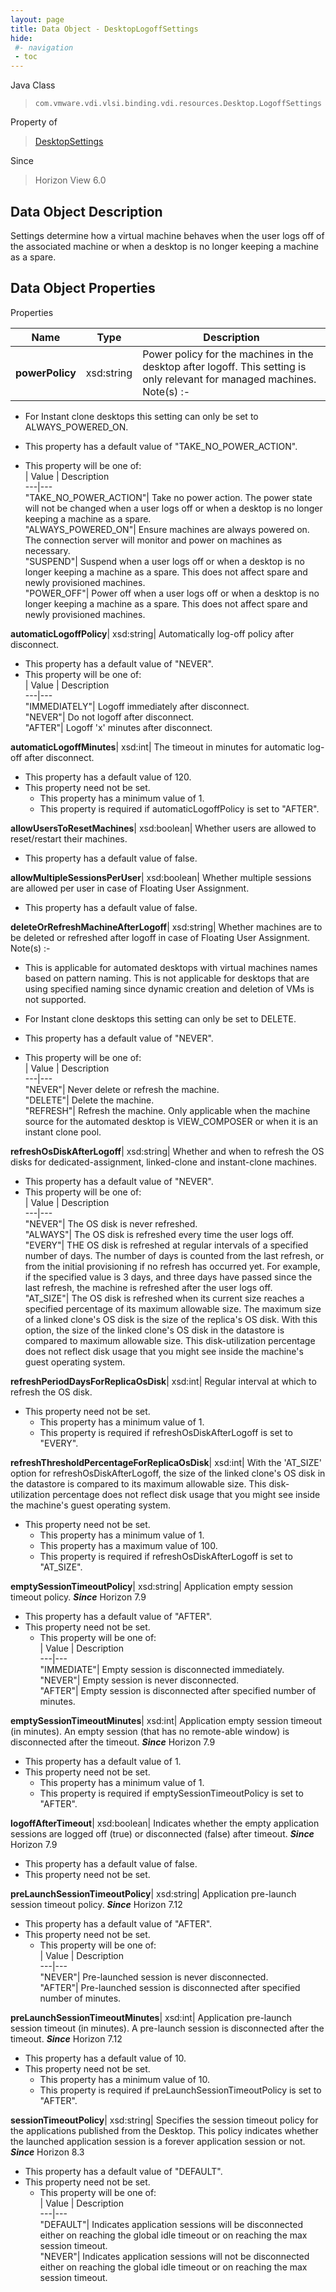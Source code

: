 ```yaml
---
layout: page
title: Data Object - DesktopLogoffSettings
hide:
 #- navigation
 - toc
---
```






Java Class  
> `com.vmware.vdi.vlsi.binding.vdi.resources.Desktop.LogoffSettings`

Property of  
> [DesktopSettings](vdi.resources.Desktop.DesktopSettings.md#field_detail)

Since  
> Horizon View 6.0


## Data Object Description 

Settings determine how a virtual machine behaves when the user logs off of the associated machine or when a desktop is no longer keeping a machine as a spare. 

## Data Object Properties

Properties

Name |  Type |  Description   
---|---|---  
**powerPolicy**|  xsd:string|  Power policy for the machines in the desktop after logoff. This setting is only relevant for managed machines. Note(s) :-  


  * For Instant clone desktops this setting can only be set to ALWAYS_POWERED_ON.

  


  * This property has a default value of "TAKE_NO_POWER_ACTION".
  * This property will be one of:  
|  Value |  Description   
---|---  
"TAKE_NO_POWER_ACTION"| Take no power action. The power state will not be changed when a user logs off or when a desktop is no longer keeping a machine as a spare.  
"ALWAYS_POWERED_ON"| Ensure machines are always powered on. The connection server will monitor and power on machines as necessary.  
"SUSPEND"| Suspend when a user logs off or when a desktop is no longer keeping a machine as a spare. This does not affect spare and newly provisioned machines.  
"POWER_OFF"| Power off when a user logs off or when a desktop is no longer keeping a machine as a spare. This does not affect spare and newly provisioned machines.  

  
**automaticLogoffPolicy**|  xsd:string|  Automatically log-off policy after disconnect.   


  * This property has a default value of "NEVER".
  * This property will be one of:  
|  Value |  Description   
---|---  
"IMMEDIATELY"| Logoff immediately after disconnect.  
"NEVER"| Do not logoff after disconnect.  
"AFTER"| Logoff 'x' minutes after disconnect.  

  
**automaticLogoffMinutes**|  xsd:int|  The timeout in minutes for automatic log-off after disconnect.   


  * This property has a default value of 120.
* This property need not be set.
  * This property has a minimum value of 1. 
  * This property is required if automaticLogoffPolicy is set to "AFTER".

  
**allowUsersToResetMachines**|  xsd:boolean|  Whether users are allowed to reset/restart their machines.   


  * This property has a default value of false.

  
**allowMultipleSessionsPerUser**|  xsd:boolean|  Whether multiple sessions are allowed per user in case of Floating User Assignment.   


  * This property has a default value of false.

  
**deleteOrRefreshMachineAfterLogoff**|  xsd:string|  Whether machines are to be deleted or refreshed after logoff in case of Floating User Assignment. Note(s) :-  


  * This is applicable for automated desktops with virtual machines names based on pattern naming. This is not applicable for desktops that are using specified naming since dynamic creation and deletion of VMs is not supported.
  * For Instant clone desktops this setting can only be set to DELETE.

  


  * This property has a default value of "NEVER".
  * This property will be one of:  
|  Value |  Description   
---|---  
"NEVER"| Never delete or refresh the machine.  
"DELETE"| Delete the machine.  
"REFRESH"| Refresh the machine. Only applicable when the machine source for the automated desktop is VIEW_COMPOSER or when it is an instant clone pool.  

  
**refreshOsDiskAfterLogoff**|  xsd:string|  Whether and when to refresh the OS disks for dedicated-assignment, linked-clone and instant-clone machines.   


  * This property has a default value of "NEVER".
  * This property will be one of:  
|  Value |  Description   
---|---  
"NEVER"| The OS disk is never refreshed.  
"ALWAYS"| The OS disk is refreshed every time the user logs off.  
"EVERY"| THE OS disk is refreshed at regular intervals of a specified number of days. The number of days is counted from the last refresh, or from the initial provisioning if no refresh has occurred yet. For example, if the specified value is 3 days, and three days have passed since the last refresh, the machine is refreshed after the user logs off.  
"AT_SIZE"| The OS disk is refreshed when its current size reaches a specified percentage of its maximum allowable size. The maximum size of a linked clone's OS disk is the size of the replica's OS disk. With this option, the size of the linked clone's OS disk in the datastore is compared to maximum allowable size. This disk-utilization percentage does not reflect disk usage that you might see inside the machine's guest operating system.  

  
**refreshPeriodDaysForReplicaOsDisk**|  xsd:int|  Regular interval at which to refresh the OS disk.   


* This property need not be set.
  * This property has a minimum value of 1. 
  * This property is required if refreshOsDiskAfterLogoff is set to "EVERY".

  
**refreshThresholdPercentageForReplicaOsDisk**|  xsd:int|  With the 'AT_SIZE' option for refreshOsDiskAfterLogoff, the size of the linked clone's OS disk in the datastore is compared to its maximum allowable size. This disk-utilization percentage does not reflect disk usage that you might see inside the machine's guest operating system.   


* This property need not be set.
  * This property has a minimum value of 1. 
  * This property has a maximum value of 100. 
  * This property is required if refreshOsDiskAfterLogoff is set to "AT_SIZE".

  
**emptySessionTimeoutPolicy**|  xsd:string|  Application empty session timeout policy.  **_Since_** Horizon 7.9  


  * This property has a default value of "AFTER".
* This property need not be set.
  * This property will be one of:  
|  Value |  Description   
---|---  
"IMMEDIATE"| Empty session is disconnected immediately.  
"NEVER"| Empty session is never disconnected.  
"AFTER"| Empty session is disconnected after specified number of minutes.  

  
**emptySessionTimeoutMinutes**|  xsd:int|  Application empty session timeout (in minutes). An empty session (that has no remote-able window) is disconnected after the timeout.  **_Since_** Horizon 7.9  


  * This property has a default value of 1.
* This property need not be set.
  * This property has a minimum value of 1. 
  * This property is required if emptySessionTimeoutPolicy is set to "AFTER".

  
**logoffAfterTimeout**|  xsd:boolean|  Indicates whether the empty application sessions are logged off (true) or disconnected (false) after timeout.  **_Since_** Horizon 7.9  


  * This property has a default value of false.
* This property need not be set.

  
**preLaunchSessionTimeoutPolicy**|  xsd:string|  Application pre-launch session timeout policy.  **_Since_** Horizon 7.12  


  * This property has a default value of "AFTER".
* This property need not be set.
  * This property will be one of:  
|  Value |  Description   
---|---  
"NEVER"| Pre-launched session is never disconnected.  
"AFTER"| Pre-launched session is disconnected after specified number of minutes.  

  
**preLaunchSessionTimeoutMinutes**|  xsd:int|  Application pre-launch session timeout (in minutes). A pre-launch session is disconnected after the timeout.  **_Since_** Horizon 7.12  


  * This property has a default value of 10.
* This property need not be set.
  * This property has a minimum value of 10. 
  * This property is required if preLaunchSessionTimeoutPolicy is set to "AFTER".

  
**sessionTimeoutPolicy**|  xsd:string|  Specifies the session timeout policy for the applications published from the Desktop. This policy indicates whether the launched application session is a forever application session or not.  **_Since_** Horizon 8.3  


  * This property has a default value of "DEFAULT".
* This property need not be set.
  * This property will be one of:  
|  Value |  Description   
---|---  
"DEFAULT"| Indicates application sessions will be disconnected either on reaching the global idle timeout or on reaching the max session timeout.  
"NEVER"| Indicates application sessions will not be disconnected either on reaching the global idle timeout or on reaching the max session timeout.  

  
  
  
   
  
  
